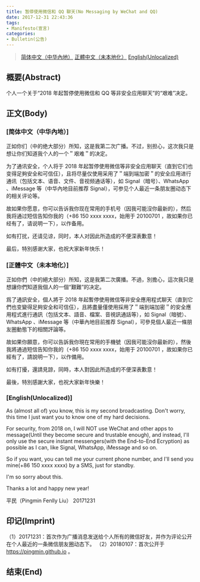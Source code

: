 ```yaml
---
title: 暂停使用微信和 QQ 聊天(No Messaging by WeChat and QQ)
date: 2017-12-31 22:43:36
tags:
- Manifesto(宣言)
categories:
- Bulletin(公告)
---
```


> [简体中文（中华內地）](#简体中文（中华內地）)
> [正體中文（未本地化）](#正體中文（未本地化）)
> [English(Unlocalized)](#English-Unlocalized)

## 概要(Abstract)

个人一个关于“2018 年起暂停使用微信和 QQ 等非安全应用聊天”的“艰难”决定。

## 正文(Body)

### [简体中文（中华內地）]

正如你们（中的绝大部分）所知，这是我第二次广播。不过，别担心，这次我只是想让你们知道我个人的一个＂艰难＂的决定。

为了通讯安全，个人将于 2018 年起暂停使用微信等非安全应用聊天（直到它们也变得足夠安全和可信仼），且将尽量仅使用采用了＂端到端加密＂的安全应用进行通讯（包括文本、语音、文件、音视频通话等），如 Signal（暗号）、WhatsApp 、iMessage 等（中华內地目前推荐 Signal），可参见个人最近一条朋友圈动态下的相关评论等。

故如果你愿意，你可以告诉我你现在常用的手机号（因我可能沒你最新的），然后我将通过短信告知你我的（+86 150 xxxx xxxx，始用于 20100701 ，故如果你已经有了，请说明一下），以作备用。

如有打扰，还请见谅，同时，本人对因此所造成的不便深表歉意！

最后，特別感谢大家，也祝大家新年快乐！


### [正體中文（未本地化）]

正如你們（中的絕大部分）所知，这是我第二次廣播。不過，別擔心，這次我只是想讓你們知道我個人的一個“艱難”的决定。

爲了通訊安全，個人將于 2018 年起暫停使用微信等非安全應用程式聊天（直到它們也变變得足夠安全和可信仼），且將盡量僅使用採用了＂端到端加密＂的安全應用程式進行通訊（包括文本、語音、檔案、音視訊通話等），如 Signal（暗號）、WhatsApp 、iMessage 等（中華內地目前推荐 Signal），可參見個人最近一條朋友圈動態下的相關評論等。

故如果你願意，你可以告訴我你現在常用的手機號（因我可能沒你最新的），然後我將通過短信告知你我的（+86 150 xxxx xxxx，始用于 20100701 ，故如果你已經有了，請說明一下），以作備用。

如有打擾，還請見諒，同時，本人對因此所造成的不便深表歉意！

最後，特別感謝大家，也祝大家新年快樂！


### [English(Unlocalized)]

As (almost all of) you know, this is my second broadcasting. Don't worry, this time I just want you to know one of my hard decisions.

For security, from 2018 on, I will NOT use WeChat and other apps to message(Until they become secure and trustable enough), and instead, I'll only use the secure instant messengers(with the End-to-End Ecryption) as possible as I can, like Signal, WhatsApp, iMessage and so on.

So if you want, you can tell me your current phone number, and I'll send you mine(+86 150 xxxx xxxx) by a SMS, just for standby.

I'm so sorry about this.

Thanks a lot and happy new year!



平民（Pingmin Fenlly Liu）
20171231

## 印记(Imprint)

（1）20171231：首次作为广播消息发送给个人所有的微信好友，并作为评论公开在个人最近的一条微信朋友圈动态下。
（2）20180107：首次公开于 https://pingmin.github.io 。

## 结束(End)

